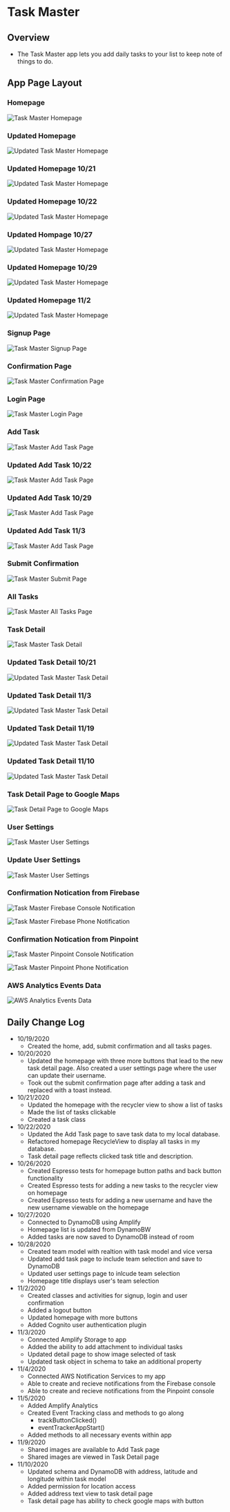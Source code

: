 # Task Master

## Overview

- The Task Master app lets you add daily tasks to your list to keep note of things to do.

## App Page Layout

### Homepage

![Task Master Homepage](screenshots/taskMasterHomepage.PNG)

### Updated Homepage

![Updated Task Master Homepage](screenshots/newtaskMasterHomepage.PNG)

### Updated Homepage 10/21

![Updated Task Master Homepage](screenshots/newNewTaskMasterHomepage.PNG)

### Updated Homepage 10/22

![Updated Task Master Homepage](screenshots/newUpdatedTaskMasterHomepage.PNG)

### Updated Hompage 10/27

![Updated Task Master Homepage](screenshots/updatedTaskMasterHomepage.PNG)

### Updated Homepage 10/29

![Updated Task Master Homepage](screenshots/taskMasterHomepage10.29.PNG)

### Updated Homepage 11/2

![Updated Task Master Homepage](screenshots/taskMasterHomepage11.2.PNG)

### Signup Page

![Task Master Signup Page](screenshots/taskMasterSignup.PNG)

### Confirmation Page

![Task Master Confirmation Page](screenshots/taskMasterConfirmation.PNG)

### Login Page

![Task Master Login Page](screenshots/taskMasterLogin.PNG)

### Add Task

![Task Master Add Task Page](screenshots/taskMasterAddTask.PNG)

### Updated Add Task 10/22

![Task Master Add Task Page](screenshots/updatedTaskMasterAddTask.PNG)

### Updated Add Task 10/29

![Task Master Add Task Page](screenshots/taskMasterAddTask10.29.PNG)

### Updated Add Task 11/3

![Task Master Add Task Page](screenshots/taskMasterAddTask11.3.PNG)

### Submit Confirmation

![Task Master Submit Page](screenshots/taskMasterSubmit.PNG)

### All Tasks

![Task Master All Tasks Page](screenshots/taskMasterAllTasks.PNG)

### Task Detail

![Task Master Task Detail](screenshots/taskMasterTaskDetail.PNG)

### Updated Task Detail 10/21

![Updated Task Master Task Detail](screenshots/updatedTaskMasterTaskDetail.PNG)

### Updated Task Detail 11/3

![Updated Task Master Task Detail](screenshots/taskMasterTaskDetail11.3.PNG)

### Updated Task Detail 11/19

![Updated Task Master Task Detail](screenshots/taskMasterTaskDetail11.9.PNG)

### Updated Task Detail 11/10

![Updated Task Master Task Detail](screenshots/taskMasterTaskDetail11.10.PNG)

### Task Detail Page to Google Maps

![Task Detail Page to Google Maps](screenshots/taskMasterGoogleMaps.PNG)

### User Settings

![Task Master User Settings](screenshots/taskMasterUserSettings.PNG)

### Update User Settings

![Task Master User Settings](screenshots/taskMasterUserSettings10.29.PNG)

### Confirmation Notication from Firebase

![Task Master Firebase Console Notification](screenshots/firebaseConsoleCloudMessaging.PNG)

![Task Master Firebase Phone Notification](screenshots/firebaseCloudMessaging.PNG)

### Confirmation Notication from Pinpoint

![Task Master Pinpoint Console Notification](screenshots/awsPinpointConsoleCampaigns.PNG)

![Task Master Pinpoint Phone Notification](screenshots/awsPinpointMessage.PNG)

### AWS Analytics Events Data

![AWS Analytics Events Data](screenshots/awsPinpointEvents.PNG)

## Daily Change Log

- 10/19/2020
  - Created the home, add, submit confirmation and all tasks pages.
- 10/20/2020
  - Updated the homepage with three more buttons that lead to the new task detail page. Also created a user settings page where the user can update their username.
  - Took out the submit confirmation page after adding a task and replaced with a toast instead.
- 10/21/2020
  - Updated the homepage with the recycler view to show a list of tasks
  - Made the list of tasks clickable
  - Created a task class
- 10/22/2020
  - Updated the Add Task page to save task data to my local database.
  - Refactored homepage RecycleView to display all tasks in my database.
  - Task detail page reflects clicked task title and description.
- 10/26/2020
  - Created Espresso tests for homepage button paths and back button functionality
  - Created Espresso tests for adding a new tasks to the recycler view on homepage
  - Created Espresso tests for adding a new username and have the new username viewable on the homepage
- 10/27/2020
  - Connected to DynamoDB using Amplify
  - Homepage list is updated from DynamoBW
  - Added tasks are now saved to DynamoDB instead of room
- 10/28/2020
  - Created team model with realtion with task model and vice versa
  - Updated add task page to include team selection and save to DynamoDB
  - Updated user settings page to inlcude team selection
  - Homepage title displays user's team selection
- 11/2/2020
  - Created classes and activities for signup, login and user confirmation
  - Added a logout button
  - Updated homepage with more buttons
  - Added Cognito user authentication plugin
- 11/3/2020
  - Connected Amplify Storage to app
  - Added the ability to add attachment to individual tasks
  - Updated detail page to show image selected of task
  - Updated task object in schema to take an additional property
- 11/4/2020
  - Connected AWS Notification Services to my app
  - Able to create and recieve notifications from the Firebase console
  - Able to create and recieve notifications from the Pinpoint console
- 11/5/2020
  - Added Amplify Analytics
  - Created Event Tracking class and methods to go along
    - trackButtonClicked()
    - eventTrackerAppStart()
  - Added methods to all necessary events within app
- 11/9/2020
  - Shared images are available to Add Task page
  - Shared images are viewed in Task Detail page
- 11/10/2020
  - Updated schema and DynamoDB with address, latitude and longitude within task model
  - Added permission for location access
  - Added address text view to task detail page
  - Task detail page has ability to check google maps with button
  